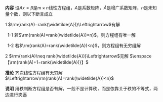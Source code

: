**内容**
设$Ax=\beta$是$m\times n$线性方程组，$A$是系数矩阵，$\widetilde{A}$是增广系数矩阵，$n$是未知量个数，则以下断言成立

1 $\rm{rank(A)=rank(\widetilde{A})}\Leftrightarrow$有解

$\enspace$1-1 若$\rm{rank(A)=rank(\widetilde{A})=n}$，则方程组有唯一解

$\enspace$1-2 若$\rm{rank(A)=rank(\widetilde{A})<n}$，则方程组有无穷组解

2 $\rm{rank(A)\neq rank(\widetilde{A})}\Leftrightarrow$无解
$\enspace【\rm{rank(A)+1=rank(\widetilde{A})}】$

**推论**
齐次线性方程组有无穷解$\Leftrightarrow\rm{rank(A)=rank(\widetilde{A})<n}$

**说明**
用秩判断方程组是否有解，一般不是计算秩，而是依靠关于秩的不等式，两边进行夹逼
